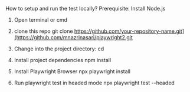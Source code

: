 How to setup and run the test locally?
Prerequisite: Install Node.js

1. Open terminal or cmd
   
2. clone this repo
   git clone https://github.com/your-repository-name.git](https://github.com/mnazrinasari/playwright2.git

3. Change into the project directory:
   cd <your-repository-name>

4. Install project dependencies
   npm install
   
6. Install Playwright Browser
   npx playwright install

7. Run playwright test in headed mode
   npx playwright test --headed



   
